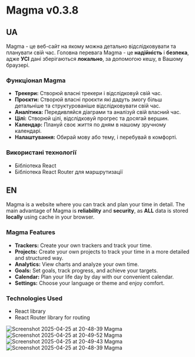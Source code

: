 # Magma v0.3.8
## UA
Magma - це веб-сайт на якому можна детально відслідковувати та планувати свій час.
Головна перевага Magma - це **надійність** і **безпека**, адже **УСІ** дані зберігаються **локально**, за допомогою кешу, в Вашому браузері.

### Функціонал Magma
- **Трекери:** Створюй власні трекери і відслідковуй свій час.
- **Проєкти:** Створюй власні проєкти які дадуть змогу більш детальніше та структурованіше відслідковувати свій час.
- **Аналітика:** Передивляйся діаграми та аналізуй свій власний час.
- **Цілі:** Створюй цілі, відслідковуй прогрес та досягай вершин.
- **Календар:** Плануй своє життя по дням в нашому зручному календарі.
- **Налаштування:** Обирай мову або тему, і перебувай в комфорті.

### Використані технології
- Бібліотека React
- Бібліотека React Router для маршрутизації

## EN
Magma is a website where you can track and plan your time in detail.
The main advantage of Magma is **reliability** and **security**, as **ALL** data is stored **locally** using cache in your browser.

### Magma Features
- **Trackers:** Create your own trackers and track your time.
- **Projects:** Create your own projects to track your time in a more detailed and structured way.
- **Analytics:** View charts and analyze your own time.
- **Goals:** Set goals, track progress, and achieve your targets.
- **Calendar:** Plan your life day by day with our convenient calendar.
- **Settings:** Choose your language or theme and enjoy comfort.

### Technologies Used
- React library
- React Router library for routing

![Screenshot 2025-04-25 at 20-48-39 Magma](https://github.com/user-attachments/assets/2313a39c-10a5-4361-87cf-2e8546647455)
![Screenshot 2025-04-25 at 20-49-52 Magma](https://github.com/user-attachments/assets/6ca09c2b-c970-476d-aa0f-e9871e941b6c)
![Screenshot 2025-04-25 at 20-49-43 Magma](https://github.com/user-attachments/assets/0f333a29-166a-404f-9fe3-c017a58e9d98)
![Screenshot 2025-04-25 at 20-48-39 Magma](https://github.com/user-attachments/assets/bba54be1-cc80-4dad-911c-32f3f433b41b)
